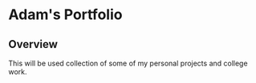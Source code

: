 # Adam's Portfolio

## Overview
This will be used collection of some of my personal projects and college work.
